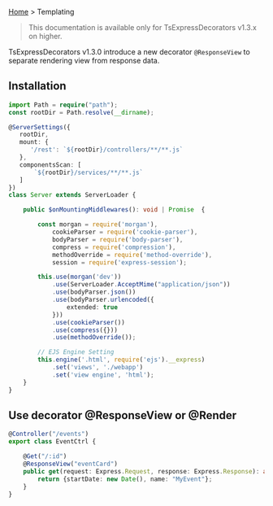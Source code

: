 [Home](https://github.com/Romakita/ts-express-decorators/wiki) > Templating

> This documentation is available only for TsExpressDecorators v1.3.x on higher.

TsExpressDecorators v1.3.0 introduce a new decorator `@ResponseView` to separate rendering view from response data.

## Installation

```typescript
import Path = require("path");
const rootDir = Path.resolve(__dirname);

@ServerSettings({
   rootDir,
   mount: {
      '/rest': `${rootDir}/controllers/**/**.js`
   },
   componentsScan: [
       `${rootDir}/services/**/**.js`
   ]
})
class Server extends ServerLoader {

    public $onMountingMiddlewares(): void | Promise  {

        const morgan = require('morgan'),
            cookieParser = require('cookie-parser'),
            bodyParser = require('body-parser'),
            compress = require('compression'),
            methodOverride = require('method-override'),
            session = require('express-session');

        this.use(morgan('dev'))
            .use(ServerLoader.AcceptMime("application/json"))
            .use(bodyParser.json())
            .use(bodyParser.urlencoded({
                extended: true
            }))
            .use(cookieParser())
            .use(compress({}))
            .use(methodOverride());

        // EJS Engine Setting
        this.engine('.html', require('ejs').__express)
            .set('views', './webapp')
            .set('view engine', 'html');
    }
}
```

## Use decorator @ResponseView or @Render

```typescript
@Controller("/events")
export class EventCtrl {

    @Get("/:id")
    @ResponseView("eventCard")
    public get(request: Express.Request, response: Express.Response): any {
        return {startDate: new Date(), name: "MyEvent"};
    }
}
```